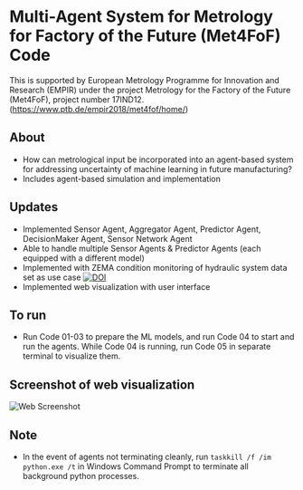 # Multi-Agent System for Metrology for Factory of the Future (Met4FoF) Code
This is supported by European Metrology Programme for Innovation and Research (EMPIR) under the project Metrology for the Factory of the Future (Met4FoF), project number 17IND12. (https://www.ptb.de/empir2018/met4fof/home/)

About
---
- How can metrological input be incorporated into an agent-based system for addressing uncertainty of machine learning in future manufacturing?
- Includes agent-based simulation and implementation

 
Updates
---
- Implemented Sensor Agent, Aggregator Agent, Predictor Agent, DecisionMaker Agent, Sensor Network Agent
- Able to handle multiple Sensor Agents & Predictor Agents (each equipped with a different model)
- Implemented with ZEMA condition monitoring of hydraulic system data set as use case [![DOI](https://zenodo.org/badge/DOI/10.5281/zenodo.1323611.svg)](https://doi.org/10.5281/zenodo.1323611)
- Implemented web visualization with user interface


To run
---
- Run Code 01-03 to prepare the ML models, and run Code 04 to start and run the agents. While Code 04 is running, run Code 05 in separate terminal to visualize them.


## Screenshot of web visualization
![Web Screenshot](https://github.com/bangxiangyong/agentMet4FoF/blob/master/screenshot_met4fof.png)

Note
---
- In the event of agents not terminating cleanly, run ```taskkill /f /im python.exe /t``` in Windows Command Prompt to terminate all background python processes.
